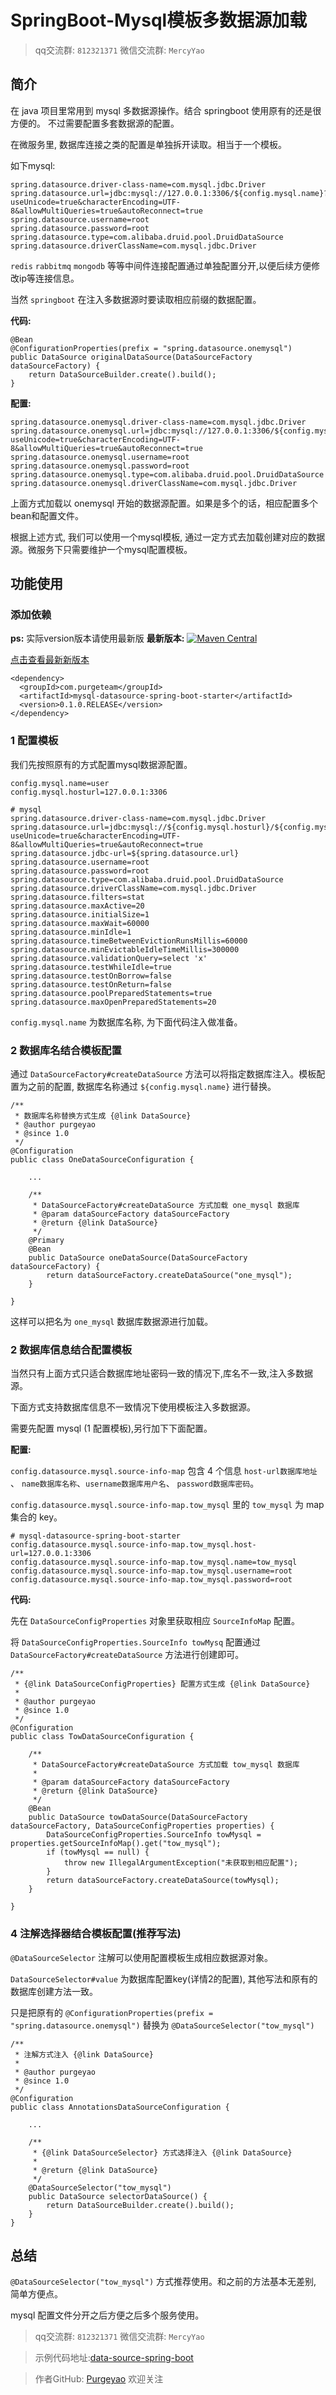 # SpringBoot-Mysql模板多数据源加载

> qq交流群: `812321371`
> 微信交流群: `MercyYao`

## 简介

在 java 项目里常用到 mysql 多数据源操作。结合 springboot 使用原有的还是很方便的。
不过需要配置多套数据源的配置。

在微服务里, 数据库连接之类的配置是单独拆开读取。相当于一个模板。

如下mysql:

```
spring.datasource.driver-class-name=com.mysql.jdbc.Driver
spring.datasource.url=jdbc:mysql://127.0.0.1:3306/${config.mysql.name}?useUnicode=true&characterEncoding=UTF-8&allowMultiQueries=true&autoReconnect=true
spring.datasource.username=root
spring.datasource.password=root
spring.datasource.type=com.alibaba.druid.pool.DruidDataSource
spring.datasource.driverClassName=com.mysql.jdbc.Driver
```

`redis` `rabbitmq` `mongodb` 等等中间件连接配置通过单独配置分开,以便后续方便修改ip等连接信息。

当然 `springboot` 在注入多数据源时要读取相应前缀的数据配置。

**代码:**

```
@Bean
@ConfigurationProperties(prefix = "spring.datasource.onemysql")
public DataSource originalDataSource(DataSourceFactory dataSourceFactory) {
    return DataSourceBuilder.create().build();
}
```

**配置:**

```
spring.datasource.onemysql.driver-class-name=com.mysql.jdbc.Driver
spring.datasource.onemysql.url=jdbc:mysql://127.0.0.1:3306/${config.mysql.name}?useUnicode=true&characterEncoding=UTF-8&allowMultiQueries=true&autoReconnect=true
spring.datasource.onemysql.username=root
spring.datasource.onemysql.password=root
spring.datasource.onemysql.type=com.alibaba.druid.pool.DruidDataSource
spring.datasource.onemysql.driverClassName=com.mysql.jdbc.Driver
```


上面方式加载以 onemysql 开始的数据源配置。如果是多个的话，相应配置多个bean和配置文件。

根据上述方式, 我们可以使用一个mysql模板, 通过一定方式去加载创建对应的数据源。微服务下只需要维护一个mysql配置模板。

## 功能使用

### 添加依赖

**ps:** 实际version版本请使用最新版
**最新版本:** [![Maven Central](https://img.shields.io/maven-central/v/com.purgeteam/mysql-datasource-spring-boot-starter.svg?label=Maven%20Central)](https://search.maven.org/search?q=g:com.purgeteam%20AND%20a:mysql-datasource-spring-boot-starter)

[点击查看最新新版本](https://search.maven.org/search?q=g:com.purgeteam%20AND%20a:mysql-datasource-spring-boot-starter)

```
<dependency>
  <groupId>com.purgeteam</groupId>
  <artifactId>mysql-datasource-spring-boot-starter</artifactId>
  <version>0.1.0.RELEASE</version>
</dependency>
```

### 1 配置模板

我们先按照原有的方式配置mysql数据源配置。

```
config.mysql.name=user
config.mysql.hosturl=127.0.0.1:3306

# mysql
spring.datasource.driver-class-name=com.mysql.jdbc.Driver
spring.datasource.url=jdbc:mysql://${config.mysql.hosturl}/${config.mysql.name}?useUnicode=true&characterEncoding=UTF-8&allowMultiQueries=true&autoReconnect=true
spring.datasource.jdbc-url=${spring.datasource.url}
spring.datasource.username=root
spring.datasource.password=root
spring.datasource.type=com.alibaba.druid.pool.DruidDataSource
spring.datasource.driverClassName=com.mysql.jdbc.Driver
spring.datasource.filters=stat
spring.datasource.maxActive=20
spring.datasource.initialSize=1
spring.datasource.maxWait=60000
spring.datasource.minIdle=1
spring.datasource.timeBetweenEvictionRunsMillis=60000
spring.datasource.minEvictableIdleTimeMillis=300000
spring.datasource.validationQuery=select 'x'
spring.datasource.testWhileIdle=true
spring.datasource.testOnBorrow=false
spring.datasource.testOnReturn=false
spring.datasource.poolPreparedStatements=true
spring.datasource.maxOpenPreparedStatements=20
```

`config.mysql.name` 为数据库名称, 为下面代码注入做准备。

### 2 数据库名结合模板配置

通过 `DataSourceFactory#createDataSource` 方法可以将指定数据库注入。模板配置为之前的配置, 数据库名称通过 `${config.mysql.name}` 进行替换。

```
/**
 * 数据库名称替换方式生成 {@link DataSource}
 * @author purgeyao
 * @since 1.0
 */
@Configuration
public class OneDataSourceConfiguration {

    ...

    /**
     * DataSourceFactory#createDataSource 方式加载 one_mysql 数据库
     * @param dataSourceFactory dataSourceFactory
     * @return {@link DataSource}
     */
    @Primary
    @Bean
    public DataSource oneDataSource(DataSourceFactory dataSourceFactory) {
        return dataSourceFactory.createDataSource("one_mysql");
    }

}
```

这样可以把名为 `one_mysql` 数据库数据源进行加载。

### 2 数据库信息结合配置模板

当然只有上面方式只适合数据库地址密码一致的情况下,库名不一致,注入多数据源。

下面方式支持数据库信息不一致情况下使用模板注入多数据源。

需要先配置 mysql (1 配置模板),另行加下下面配置。

**配置:**

`config.datasource.mysql.source-info-map` 包含 4 个信息 `host-url数据库地址` 、 `name数据库名称`、`username数据库用户名`、 `password数据库密码`。

`config.datasource.mysql.source-info-map.tow_mysql` 里的 `tow_mysql` 为 map 集合的 key。

```
# mysql-datasource-spring-boot-starter
config.datasource.mysql.source-info-map.tow_mysql.host-url=127.0.0.1:3306
config.datasource.mysql.source-info-map.tow_mysql.name=tow_mysql
config.datasource.mysql.source-info-map.tow_mysql.username=root
config.datasource.mysql.source-info-map.tow_mysql.password=root
```

**代码:**

先在 `DataSourceConfigProperties` 对象里获取相应 `SourceInfoMap` 配置。

将 `DataSourceConfigProperties.SourceInfo towMysq` 配置通过 `DataSourceFactory#createDataSource` 方法进行创建即可。

```
/**
 * {@link DataSourceConfigProperties} 配置方式生成 {@link DataSource}
 *
 * @author purgeyao
 * @since 1.0
 */
@Configuration
public class TowDataSourceConfiguration {

    /**
     * DataSourceFactory#createDataSource 方式加载 tow_mysql 数据库
     *
     * @param dataSourceFactory dataSourceFactory
     * @return {@link DataSource}
     */
    @Bean
    public DataSource towDataSource(DataSourceFactory dataSourceFactory, DataSourceConfigProperties properties) {
        DataSourceConfigProperties.SourceInfo towMysql = properties.getSourceInfoMap().get("tow_mysql");
        if (towMysql == null) {
            throw new IllegalArgumentException("未获取到相应配置");
        }
        return dataSourceFactory.createDataSource(towMysql);
    }

}
```

### 4 注解选择器结合模板配置(推荐写法)

`@DataSourceSelector` 注解可以使用配置模板生成相应数据源对象。

`DataSourceSelector#value` 为数据库配置key(详情2的配置), 其他写法和原有的数据库创建方法一致。

只是把原有的 `@ConfigurationProperties(prefix = "spring.datasource.onemysql")` 替换为 `@DataSourceSelector("tow_mysql")`

```
/**
 * 注解方式注入 {@link DataSource}
 *
 * @author purgeyao
 * @since 1.0
 */
@Configuration
public class AnnotationsDataSourceConfiguration {

    ...

    /**
     * {@link DataSourceSelector} 方式选择注入 {@link DataSource}
     *
     * @return {@link DataSource}
     */
    @DataSourceSelector("tow_mysql")
    public DataSource selectorDataSource() {
        return DataSourceBuilder.create().build();
    }
}
```

## 总结
`@DataSourceSelector("tow_mysql")` 方式推荐使用。和之前的方法基本无差别, 简单方便点。

mysql 配置文件分开之后方便之后多个服务使用。


> qq交流群: `812321371`
> 微信交流群: `MercyYao`

> 示例代码地址:[data-source-spring-boot](https://github.com/purgeteam/data-source-spring-boot)

> 作者GitHub:
[Purgeyao](https://github.com/purgeyao) 欢迎关注
